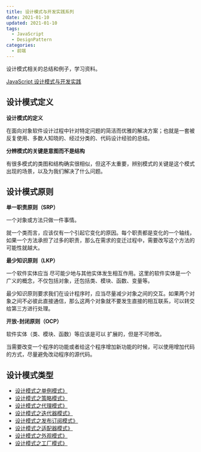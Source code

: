 ```yaml
---
title: 设计模式与开发实践系列
date: 2021-01-10
updated: 2021-01-10
tags:
  - JavaScript
  - DesignPattern
categories:
  - 前端
---
```


设计模式相关的总结和例子，学习资料。

[JavaScript 设计模式与开发实践](https://www.ituring.com.cn/book/1632)

## 设计模式定义

**设计模式的定义**

在面向对象软件设计过程中针对特定问题的简洁而优雅的解决方案；也就是⼀套被反复使⽤、多数⼈知晓的、经过分类的、代码设计经验的总结。

**分辨模式的关键是意图而不是结构**

有很多模式的类图和结构确实很相似，但这不太重要，辨别模式的关键是这个模式出现的场景，以及为我们解决了什么问题。

## 设计模式原则

**单一职责原则（SRP）**

一个对象或方法只做一件事情。

就一个类而言，应该仅有一个引起它变化的原因。每个职责都是变化的一个轴线，如果一个方法承担了过多的职责，那么在需求的变迁过程中，需要改写这个方法的可能性就越大。

**最少知识原则（LKP）**

一个软件实体应当 尽可能少地与其他实体发生相互作用。这里的软件实体是一个广义的概念，不仅包括对象，还包括类、模块、函数、变量等。

最少知识原则要求我们在设计程序时，应当尽量减少对象之间的交互。如果两个对象之间不必彼此直接通信，那么这两个对象就不要发生直接的相互联系，可以转交给第三方进行处理。

**开放-封闭原则（OCP）**

软件实体（类、模块、函数）等应该是可以 扩展的，但是不可修改。

当需要改变一个程序的功能或者给这个程序增加新功能的时候，可以使用增加代码的方式，尽量避免改动程序的源代码。

## 设计模式类型

- [设计模式之单例模式》](./singleton.md)
- [设计模式之策略模式》](./strategy.md)
- [设计模式之代理模式》](./proxy.md)
- [设计模式之迭代器模式》](./iterator.md)
- [设计模式之发布订阅模式》](./observer.md)
- [设计模式之适配器模式》](./adapter.md)
- [设计模式之外观模式》](./facade.md)
- [设计模式之工厂模式》](./factory.md)
